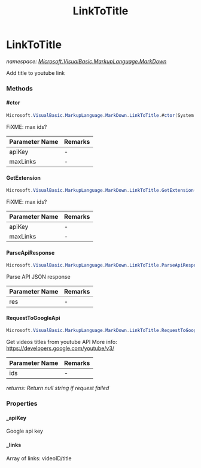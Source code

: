 ﻿---
title: LinkToTitle
---

# LinkToTitle
_namespace: [Microsoft.VisualBasic.MarkupLanguage.MarkDown](N-Microsoft.VisualBasic.MarkupLanguage.MarkDown.html)_

Add title to youtube link

### Methods

#### #ctor
```csharp
Microsoft.VisualBasic.MarkupLanguage.MarkDown.LinkToTitle.#ctor(System.String,System.Int32)
```
FiXME: max ids?

|Parameter Name|Remarks|
|--------------|-------|
|apiKey|-|
|maxLinks|-|


#### GetExtension
```csharp
Microsoft.VisualBasic.MarkupLanguage.MarkDown.LinkToTitle.GetExtension(System.String,System.Int32)
```
FiXME: max ids?

|Parameter Name|Remarks|
|--------------|-------|
|apiKey|-|
|maxLinks|-|


#### ParseApiResponse
```csharp
Microsoft.VisualBasic.MarkupLanguage.MarkDown.LinkToTitle.ParseApiResponse(System.String)
```
Parse API JSON response

|Parameter Name|Remarks|
|--------------|-------|
|res|-|


#### RequestToGoogleApi
```csharp
Microsoft.VisualBasic.MarkupLanguage.MarkDown.LinkToTitle.RequestToGoogleApi(System.String)
```
Get videos titles from youtube API
 More info: https://developers.google.com/youtube/v3/

|Parameter Name|Remarks|
|--------------|-------|
|ids|-|

_returns: Return null string if request failed_



### Properties

#### _apiKey
Google api key
#### _links
Array of links: videoID/title


